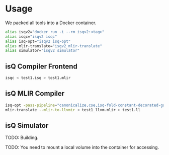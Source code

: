 Usage
=========================

We packed all tools into a Docker container.

```bash
alias isqv2="docker run -i --rm isqv2:<tag>"
alias isqc="isqv2 isqc"
alias isq-opt="isqv2 isq-opt"
alias mlir-translate="isqv2 mlir-translate"
alias simulator="isqv2 simulator"
```

isQ Compiler Frontend
-------------------------

```bash
isqc < test1.isq > test1.mlir
```

isQ MLIR Compiler
-------------------------

```bash
isq-opt -pass-pipeline="canonicalize,cse,isq-fold-constant-decorated-gates,isq-decompose-known-gates-qsd,isq-expand-decomposition,isq-lower-to-qir-rep,cse,canonicalize,isq-lower-qir-rep-to-llvm,canonicalize,cse,symbol-dce,llvm-legalize-for-export"  --mlir-print-debuginfo < test1.mlir > test1_llvm.mlir
mlir-translate --mlir-to-llvmir < test1_llvm.mlir > test1.ll
```

isQ Simulator
-------------------------

TODO: Building.

TODO: You need to mount a local volume into the container for accessing.